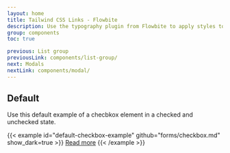 ```yaml
---
layout: home
title: Tailwind CSS Links - Flowbite
description: Use the typography plugin from Flowbite to apply styles to all inline elements like headings, paragraphs, lists, and images using a single format class
group: components
toc: true

previous: List group
previousLink: components/list-group/
next: Modals
nextLink: components/modal/
---
```


## Default

Use this default example of a checbkox element in a checked and unchecked state.

{{< example id="default-checkbox-example" github="forms/checkbox.md" show_dark=true >}}
<a href="#" class="font-medium text-blue-600 dark:text-blue-500 hover:underline">Read more</a>
{{< /example >}}